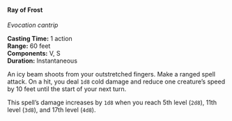 #### Ray of Frost
<!-- TODO Check and tag this spell-->
<!-- markdownlint-disable-next-line no-emphasis-as-heading -->
_Evocation cantrip_

**Casting Time:** 1 action \
**Range:** 60 feet \
**Components:** V, S \
**Duration:** Instantaneous

An icy beam shoots from your outstretched fingers.
Make a ranged spell attack.
On a hit, you deal `1d8` cold damage and reduce one creature’s speed by 10 feet until the start of your next turn.

This spell’s damage increases by `1d8` when you reach 5th level (`2d8`), 11th level (`3d8`), and 17th level (`4d8`).
